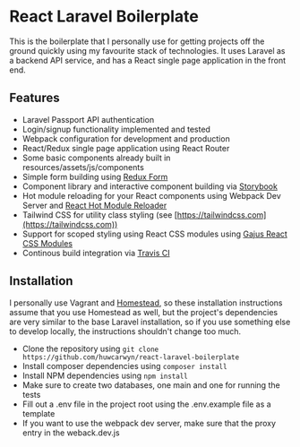 # React Laravel Boilerplate

This is the boilerplate that I personally use for getting projects off the ground quickly using my favourite stack of technologies. It uses Laravel as a backend API service, and has a React single page application in the front end.

## Features
- Laravel Passport API authentication
- Login/signup functionality implemented and tested
- Webpack configuration for development and production
- React/Redux single page application using React Router
- Some basic components already built in resources/assets/js/components
- Simple form building using [Redux Form](https://redux-form.com/7.2.0/ "Redux Form")
- Component library and interactive component building via [Storybook](https://storybook.js.org/ "Storybook")
- Hot module reloading for your React components using Webpack Dev Server and [React Hot Module Reloader](https://gaearon.github.io/react-hot-loader/ "React Hot Module Reloader")
- Tailwind CSS for utility class styling (see [https://tailwindcss.com](https://tailwindcss.com))
- Support for scoped styling using React CSS modules using  [Gajus React CSS Modules](https://github.com/gajus/react-css-modules "Gajus React CSS Modules")
- Continous build integration via [Travis CI](https://travis-ci.org/ "Travis CI")

## Installation
I personally use Vagrant and [Homestead](https://laravel.com/docs/5.5/homestead "Homestead"), so these installation instructions assume that you use Homestead as well, but the project's dependencies are very similar to the base Laravel installation, so if you use something else to develop locally, the instructions shouldn't change too much.

- Clone the repository using `git clone https://github.com/huwcarwyn/react-laravel-boilerplate`
- Install composer dependencies using `composer install`
- Install NPM dependencies using `npm install`
- Make sure to create two databases, one main and one for running the tests
- Fill out a .env file in the project root using the .env.example file as a template
- If you want to use the webpack dev server, make sure that the proxy entry in the weback.dev.js


